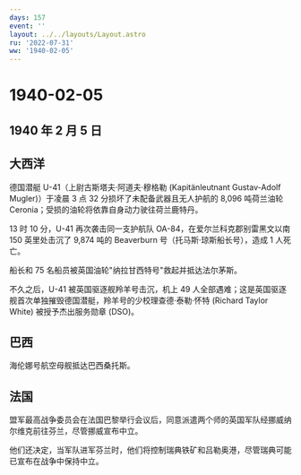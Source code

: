 ```yaml
---
days: 157
event: ''
layout: ../../layouts/Layout.astro
ru: '2022-07-31'
ww: '1940-02-05'
---
```


# 1940-02-05

## 1940 年 2 月 5 日

## 大西洋

德国潜艇 U-41（上尉古斯塔夫·阿道夫·穆格勒 (Kapitänleutnant Gustav-Adolf
Mugler)）于凌晨 3 点 32 分损坏了未配备武器且无人护航的 8,096 吨荷兰油轮
Ceronia；受损的油轮将依靠自身动力驶往荷兰鹿特丹。

13 时 10 分，U-41 再次袭击同一支护航队 OA-84，在爱尔兰科克郡别雷黑文以南
150 英里处击沉了 9,874 吨的 Beaverburn 号（托马斯·琼斯船长号），造成 1
人死亡。

船长和 75 名船员被英国油轮"纳拉甘西特号"救起并抵达法尔茅斯。

不久之后，U-41 被英国驱逐舰羚羊号击沉，机上 49
人全部遇难；这是英国驱逐舰首次单独摧毁德国潜艇，羚羊号的少校理查德·泰勒·怀特
(Richard Taylor White) 被授予杰出服务勋章 (DSO)。

## 巴西

海伦娜号航空母舰抵达巴西桑托斯。

## 法国

盟军最高战争委员会在法国巴黎举行会议后，同意派遣两个师的英国军队经挪威纳尔维克前往芬兰，尽管挪威宣布中立。

他们还决定，当军队进军芬兰时，他们将控制瑞典铁矿和吕勒奥港，尽管瑞典可能已宣布在战争中保持中立。